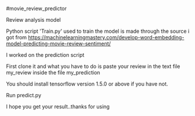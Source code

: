 #movie_review_predictor

Review analysis model

Python script 'Train.py' used to train the model is made through the source i got from https://machinelearningmastery.com/develop-word-embedding-model-predicting-movie-review-sentiment/

I worked on the prediction script

First clone it and what you have to do is paste your review in the text file my_review inside the file my_prediction 

You should install tensorflow version 1.5.0 or above if you have not.

Run predict.py

I hope you get your result..thanks for using




		   
